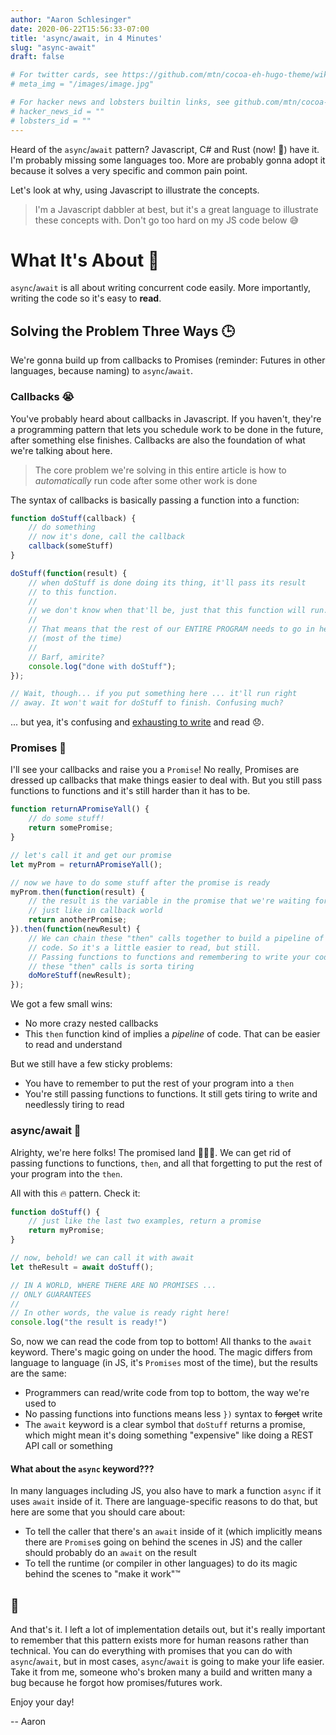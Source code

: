 ```yaml
---
author: "Aaron Schlesinger"
date: 2020-06-22T15:56:33-07:00
title: 'async/await, in 4 Minutes'
slug: "async-await"
draft: false

# For twitter cards, see https://github.com/mtn/cocoa-eh-hugo-theme/wiki/Twitter-cards
# meta_img = "/images/image.jpg"

# For hacker news and lobsters builtin links, see github.com/mtn/cocoa-eh-hugo-theme/wiki/Social-Links
# hacker_news_id = ""
# lobsters_id = ""
---
```


Heard of the `async`/`await` pattern? Javascript, C# and Rust (now! 🥳) have it. I'm probably missing some languages too. More are probably gonna adopt it because it solves a very specific and common pain point.

Let's look at why, using Javascript to illustrate the concepts.

>I'm a Javascript dabbler at best, but it's a great language to illustrate these concepts with. Don't go too hard on my JS code below 😅

# What It's About 🤔

`async`/`await` is all about writing concurrent code easily. More importantly, writing the code so it's easy to **read**.

## Solving the Problem Three Ways 🕒

We're gonna build up from callbacks to Promises (reminder: Futures in other languages, because naming) to `async`/`await`.

### Callbacks 😭

You've probably heard about callbacks in Javascript. If you haven't, they're a programming pattern that lets you schedule work to be done in the future, after something else finishes. Callbacks are also the foundation of what we're talking about here.

>The core problem we're solving in this entire article is how to _automatically_ run code after some other work is done

The syntax of callbacks is basically passing a function into a function:

```javascript
function doStuff(callback) {
    // do something
    // now it's done, call the callback
    callback(someStuff)
}

doStuff(function(result) {
    // when doStuff is done doing its thing, it'll pass its result
    // to this function.
    //
    // we don't know when that'll be, just that this function will run.
    //
    // That means that the rest of our ENTIRE PROGRAM needs to go in here
    // (most of the time)
    // 
    // Barf, amirite?
    console.log("done with doStuff");
});

// Wait, though... if you put something here ... it'll run right
// away. It won't wait for doStuff to finish. Confusing much?
```

... but yea, it's confusing and [exhausting to write](http://callbackhell.com/) and read 😞.

### Promises 🙌

I'll see your callbacks and raise you a `Promise`! No really, Promises are dressed up callbacks that make things easier to deal with. But you still pass functions to functions and it's still harder than it has to be.

```javascript
function returnAPromiseYall() {
    // do some stuff!
    return somePromise;
}

// let's call it and get our promise
let myProm = returnAPromiseYall();

// now we have to do some stuff after the promise is ready
myProm.then(function(result) {
    // the result is the variable in the promise that we're waiting for,
    // just like in callback world
    return anotherPromise;
}).then(function(newResult) {
    // We can chain these "then" calls together to build a pipeline of 
    // code. So it's a little easier to read, but still. 
    // Passing functions to functions and remembering to write your code inside
    // these "then" calls is sorta tiring
    doMoreStuff(newResult);
});
```

We got a few small wins:

- No more crazy nested callbacks
- This `then` function kind of implies a _pipeline_ of code. That can be easier to read and understand

But we still have a few sticky problems:

- You have to remember to put the rest of your program into a `then`
- You're still passing functions to functions. It still gets tiring to write and needlessly tiring to read

### async/await 🥇

Alrighty, we're here folks! The promised land 🎉🥳🍤. We can get rid of passing functions to functions, `then`, and all that forgetting to put the rest of your program into the `then`.

All with this 🔥 pattern. Check it:

```javascript
function doStuff() {
    // just like the last two examples, return a promise
    return myPromise;
}

// now, behold! we can call it with await
let theResult = await doStuff();

// IN A WORLD, WHERE THERE ARE NO PROMISES ...
// ONLY GUARANTEES
//
// In other words, the value is ready right here!
console.log("the result is ready!")
```

So, now we can read the code from top to bottom! All thanks to the `await` keyword. There's magic going on under the hood. The magic differs from language to language (in JS, it's `Promises` most of the time), but the results are the same:

- Programmers can read/write code from top to bottom, the way we're used to
- No passing functions into functions means less `})` syntax to ~~forget~~ write
- The `await` keyword is a clear symbol that `doStuff` returns a promise, which might mean it's doing something "expensive" like doing a REST API call or something

#### What about the `async` keyword???

In many languages including JS, you also have to mark a function `async` if it uses `await` inside of it. There are language-specific reasons to do that, but here are some that you should care about:

- To tell the caller that there's an `await` inside of it (which implicitly means there are `Promise`s going on behind the scenes in JS) and the caller should probably do an `await` on the result
- To tell the runtime (or compiler in other languages) to do its magic behind the scenes to "make it work"™

## 🏁

And that's it. I left a lot of implementation details out, but it's really important to remember that this pattern exists more for human reasons rather than technical. You can do everything with promises that you can do with `async`/`await`, but in most cases, `async`/`await` is going to make your life easier. Take it from me, someone who's broken many a build and written many a bug because he forgot how promises/futures work.

Enjoy your day!

-- Aaron
